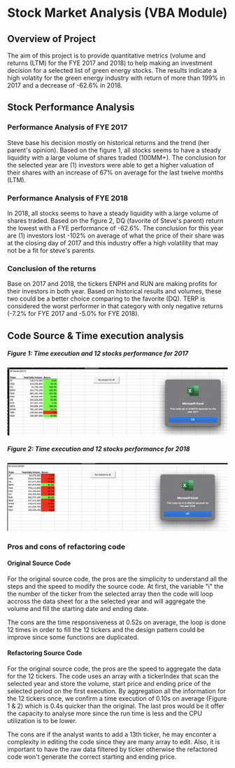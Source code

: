 # Stock Market Analysis (VBA Module)
## Overview of Project
The aim of this project is to provide quantitative metrics (volume and returns (LTM) for the FYE 2017 and 2018) to help making an investment decision for a selected list of green energy stocks. The results indicate a high volatity for the green energy industry with return of more than 199% in 2017 and a decrease of -62.6% in 2018.

## Stock Performance Analysis
### Performance Analysis of FYE 2017
Steve base his decision mostly on historical returns and the trend (her parent's opinion). Based on the figure 1, all stocks seems to have a steady liquidity with a large volume of shares traded (100MM+). The conclusion for the selected year are (1) investors were able to get a higher valuation of their shares with an increase of 67% on average for the last twelve months (LTM).

### Performance Analysis of FYE 2018
In 2018, all stocks seems to have a steady liquidity with a large volume of shares traded. Based on the figure 2, DQ (favorite of Steve's parent) return the lowest with a FYE performance of -62.6%. The conclusion for this year are (1) investors lost -102% on average of what the price of their share was at the closing day of 2017 and this industry offer a high volatility that may not be a fit for steve's parents.

### Conclusion of the returns
Base on 2017 and 2018, the tickers ENPH and RUN are making profits for their investors in both year. Based on historical results and volumes, these two could be a better choice comparing to the favorite (DQ). TERP is considered the worst performer in that category with only negative returns (-7.2% for FYE 2017 and -5.0% for FYE 2018). 

## Code Source & Time execution analysis

##### Figure 1: Time execution and 12 stocks performance for 2017
![alt text](https://github.com/poboisvert/stock-analysis/blob/main/Resources/VBA_Challenge_2017.png?raw=true)
##### Figure 2: Time execution and 12 stocks performance for 2018
![alt text](https://github.com/poboisvert/stock-analysis/blob/main/Resources/VBA_Challenge_2018.png?raw=true)

### Pros and cons of refactoring code

#### Original Source Code
For the original source code, the pros are the simplicity to understand all the steps and the speed to modify the source code. At first, the variable "i" the the number of the ticker from the selected array then the code will loop accross the data sheet for a the selected year and will aggregate the volume and fill the starting date and ending date. 

The cons are the time responsiveness at 0.52s on average, the loop is done 12 times in order to fill the 12 tickers and the design pattern could be improve since some functions are duplicated.

#### Refactoring Source Code
For the original source code, the pros are the speed to aggregate the data for the 12 tickers. The code uses an array with a tickerIndex that scan the selected year and store the volume, start price and ending price of the selected period on the first execution. By aggregation all the information for the 12 tickers once, we confirm a time execution of 0.10s on average (Figure 1 & 2) which is 0.4s quicker than the original. The last pros would be it offer the capacity to analyse more since the run time is less and the CPU utilization is to be lower.

The cons are if the analyst wants to add a 13th ticker, he may enconter a complexity in editing the code since they are many array to edit. Also, it is important to have the raw data filtered by ticker otherwise the refactored code won't generate the correct starting and ending price.
